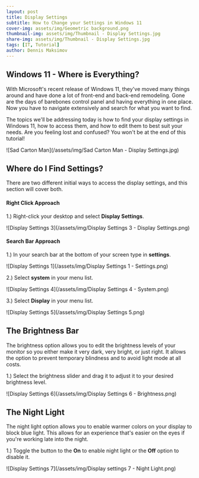 ```yaml
---
layout: post
title: Display Settings
subtitle: How to Change your Settings in Windows 11
cover-img: assets/img/Geometric background.png
thumbnail-img: assets/img/Thumbnail - Display Settings.jpg
share-img: assets/img/Thumbnail - Display Settings.jpg
tags: [IT, Tutorial]
author: Dennis Maksimov
---
```


## Windows 11 - Where is Everything?

With Microsoft's recent release of Windows 11, they've moved many things around and have done a lot of front-end and back-end remodeling. Gone are the days of barebones control panel and having everything in one place. Now you have to navigate extensively and search for what you want to find. 

The topics we'll be addressing today is how to find your display settings in Windows 11, how to access them, and how to edit them to best suit your needs. Are you feeling lost and confused? You won't be at the end of this tutorial! 

![Sad Carton Man](/assets/img/Sad Carton Man - Display Settings.jpg)

## Where do I Find Settings?

There are two different initial ways to access the display settings, and this section will cover both.

#### Right Click Approach
1.) Right-click your desktop and select **Display Settings**.

![Display Settings 3](/assets/img/Display Settings 3 - Display Settings.png)

#### Search Bar Approach
1.) In your search bar at the bottom of your screen type in **settings**.

![Display Settings 1](/assets/img/Display Settings 1 - Settings.png)

2.) Select **system** in your menu list.

![Display Settings 4](/assets/img/Display Settings 4 - System.png)

3.) Select **Display** in your menu list.

![Display Settings 5](/assets/img/Display Settings 5.png)

## The Brightness Bar

The brightness option allows you to edit the brightness levels of your monitor so you either make it very dark, very bright, or just right. It allows the option to prevent temporary blindness and to avoid light mode at all costs.

1.) Select the brightness slider and drag it to adjust it to your desired brightness level.

![Display Settings 6](/assets/img/Display Settings 6 - Brightness.png)

## The Night Light

The night light option allows you to enable warmer colors on your display to block blue light. This allows for an experience that's easier on the eyes if you're working late into the night.

1.) Toggle the button to the **On** to enable night light or the **Off** option to disable it.

![Display Settings 7](/assets/img/Display settings 7 - Night Light.png)
